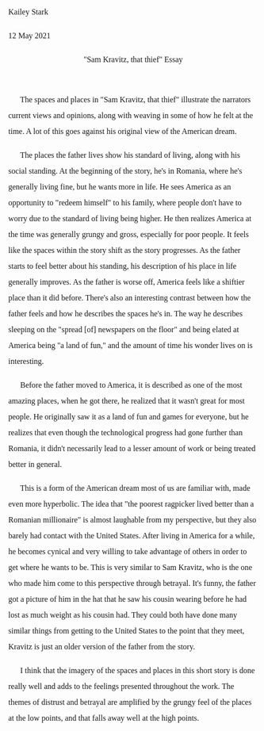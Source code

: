 <p style="line-height: 2; font-family: Times New Roman; font-size:16px">Kailey Stark</p>
<p style="line-height: 2; font-family: Times New Roman; font-size:16px">12 May 2021</p>
<p style="text-align: center; line-height: 2; font-family: Times New Roman; font-size:16px">"Sam Kravitz, that thief" Essay</p>
<!--  -->
<br>
<!--  -->
<!--  -->
<p style="line-height: 2; font-family: Times New Roman; font-size: 16px;">
&nbsp;&nbsp;&nbsp;&nbsp;&nbsp;
The spaces and places in "Sam Kravitz, that thief" illustrate the narrators current views and opinions, along with weaving in some of how he felt at the time. A lot of this goes against his original view of the American dream.
</p>
<p style="line-height: 2; font-family: Times New Roman; font-size: 16px;">
&nbsp;&nbsp;&nbsp;&nbsp;&nbsp;
The places the father lives show his standard of living, along with his social standing. At the beginning of the story, he's in Romania, where he's generally living fine, but he wants more in life. He sees America as an opportunity to "redeem himself" to his family, where people don't have to worry due to the standard of living being higher. He then realizes America at the time was generally grungy and gross, especially for poor people. It feels like the spaces within the story shift as the story progresses. As the father starts to feel better about his standing, his description of his place in life generally improves. As the father is worse off, America feels like a shiftier place than it did before. There's also an interesting contrast between how the father feels and how he describes the spaces he's in. The way he describes sleeping on the "spread [of] newspapers on the floor" and being elated at America being "a land of fun," and the amount of time his wonder lives on is interesting.
</p>
<p style="line-height: 2; font-family: Times New Roman; font-size: 16px;">
&nbsp;&nbsp;&nbsp;&nbsp;&nbsp;
Before the father moved to America, it is described as one of the most amazing places, when he got there, he realized that it wasn't great for most people. He originally saw it as a land of fun and games for everyone, but he realizes that even though the technological progress had gone further than Romania, it didn't necessarily lead to a lesser amount of work or being treated better in general.
</p>
<p style="line-height: 2; font-family: Times New Roman; font-size: 16px;">
&nbsp;&nbsp;&nbsp;&nbsp;&nbsp;
This is a form of the American dream most of us are familiar with, made even more hyperbolic. The idea that "the poorest ragpicker lived better than a Romanian millionaire" is almost laughable from my perspective, but they also barely had contact with the United States. After living in America for a while, he becomes cynical and very willing to take advantage of others in order to get where he wants to be. This is very similar to Sam Kravitz, who is the one who made him come to this perspective through betrayal. It's funny, the father got a picture of him in the hat that he saw his cousin wearing before he had lost as much weight as his cousin had. They could both have done many similar things from getting to the United States to the point that they meet, Kravitz is just an older version of the father from the story.
</p>
<p style="line-height: 2; font-family: Times New Roman; font-size: 16px;">
&nbsp;&nbsp;&nbsp;&nbsp;&nbsp;
I think that the imagery of the spaces and places in this short story is done really well and adds to the feelings presented throughout the work. The themes of distrust and betrayal are amplified by the grungy feel of the places at the low points, and that falls away well at the high points.
</p>
